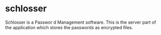 # schlosser

Schlosser is a Passwor
d Management software. This is the server part of the application which stores the passwords as encrypted files. 
